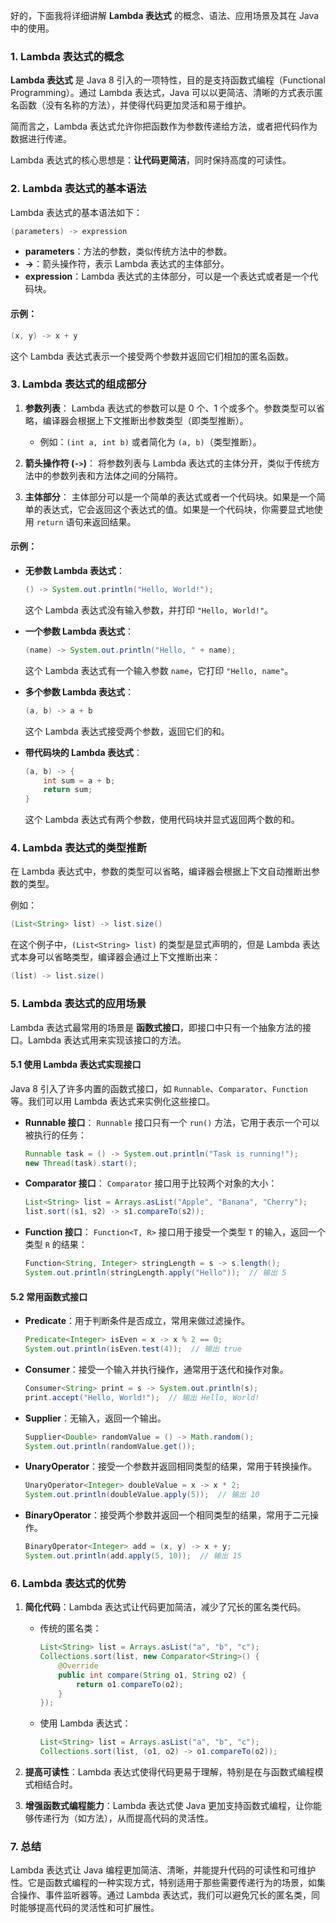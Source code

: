 好的，下面我将详细讲解 **Lambda 表达式** 的概念、语法、应用场景及其在 Java 中的使用。

### 1. **Lambda 表达式的概念**

**Lambda 表达式** 是 Java 8 引入的一项特性，目的是支持函数式编程（Functional Programming）。通过 Lambda 表达式，Java 可以以更简洁、清晰的方式表示匿名函数（没有名称的方法），并使得代码更加灵活和易于维护。

简而言之，Lambda 表达式允许你把函数作为参数传递给方法，或者把代码作为数据进行传递。

Lambda 表达式的核心思想是：**让代码更简洁**，同时保持高度的可读性。

### 2. **Lambda 表达式的基本语法**

Lambda 表达式的基本语法如下：

```java
(parameters) -> expression
```

- **parameters**：方法的参数，类似传统方法中的参数。
- **->**：箭头操作符，表示 Lambda 表达式的主体部分。
- **expression**：Lambda 表达式的主体部分，可以是一个表达式或者是一个代码块。

#### 示例：

```java
(x, y) -> x + y
```

这个 Lambda 表达式表示一个接受两个参数并返回它们相加的匿名函数。

### 3. **Lambda 表达式的组成部分**

1. **参数列表**： Lambda 表达式的参数可以是 0 个、1 个或多个。参数类型可以省略，编译器会根据上下文推断出参数类型（即类型推断）。
    
    - 例如：`(int a, int b)` 或者简化为 `(a, b)`（类型推断）。
2. **箭头操作符 (`->`)**： 将参数列表与 Lambda 表达式的主体分开，类似于传统方法中的参数列表和方法体之间的分隔符。
    
3. **主体部分**： 主体部分可以是一个简单的表达式或者一个代码块。如果是一个简单的表达式，它会返回这个表达式的值。如果是一个代码块，你需要显式地使用 `return` 语句来返回结果。
    

#### 示例：

- **无参数 Lambda 表达式**：
    
    ```java
    () -> System.out.println("Hello, World!");
    ```
    
    这个 Lambda 表达式没有输入参数，并打印 `"Hello, World!"`。
    
- **一个参数 Lambda 表达式**：
    
    ```java
    (name) -> System.out.println("Hello, " + name);
    ```
    
    这个 Lambda 表达式有一个输入参数 `name`，它打印 `"Hello, name"`。
    
- **多个参数 Lambda 表达式**：
    
    ```java
    (a, b) -> a + b
    ```
    
    这个 Lambda 表达式接受两个参数，返回它们的和。
    
- **带代码块的 Lambda 表达式**：
    
    ```java
    (a, b) -> {
        int sum = a + b;
        return sum;
    }
    ```
    
    这个 Lambda 表达式有两个参数，使用代码块并显式返回两个数的和。
    

### 4. **Lambda 表达式的类型推断**

在 Lambda 表达式中，参数的类型可以省略，编译器会根据上下文自动推断出参数的类型。

例如：

```java
(List<String> list) -> list.size()
```

在这个例子中，`(List<String> list)` 的类型是显式声明的，但是 Lambda 表达式本身可以省略类型，编译器会通过上下文推断出来：

```java
(list) -> list.size()
```

### 5. **Lambda 表达式的应用场景**

Lambda 表达式最常用的场景是 **函数式接口**，即接口中只有一个抽象方法的接口。Lambda 表达式用来实现该接口的方法。

#### 5.1 **使用 Lambda 表达式实现接口**

Java 8 引入了许多内置的函数式接口，如 `Runnable`、`Comparator`、`Function` 等。我们可以用 Lambda 表达式来实例化这些接口。

- **Runnable 接口**： `Runnable` 接口只有一个 `run()` 方法，它用于表示一个可以被执行的任务：
    
    ```java
    Runnable task = () -> System.out.println("Task is running!");
    new Thread(task).start();
    ```
    
- **Comparator 接口**： `Comparator` 接口用于比较两个对象的大小：
    
    ```java
    List<String> list = Arrays.asList("Apple", "Banana", "Cherry");
    list.sort((s1, s2) -> s1.compareTo(s2));
    ```
    
- **Function 接口**： `Function<T, R>` 接口用于接受一个类型 `T` 的输入，返回一个类型 `R` 的结果：
    
    ```java
    Function<String, Integer> stringLength = s -> s.length();
    System.out.println(stringLength.apply("Hello"));  // 输出 5
    ```
    

#### 5.2 **常用函数式接口**

- **Predicate**：用于判断条件是否成立，常用来做过滤操作。
    
    ```java
    Predicate<Integer> isEven = x -> x % 2 == 0;
    System.out.println(isEven.test(4));  // 输出 true
    ```
    
- **Consumer**：接受一个输入并执行操作，通常用于迭代和操作对象。
    
    ```java
    Consumer<String> print = s -> System.out.println(s);
    print.accept("Hello, World!");  // 输出 Hello, World!
    ```
    
- **Supplier**：无输入，返回一个输出。
    
    ```java
    Supplier<Double> randomValue = () -> Math.random();
    System.out.println(randomValue.get());
    ```
    
- **UnaryOperator**：接受一个参数并返回相同类型的结果，常用于转换操作。
    
    ```java
    UnaryOperator<Integer> doubleValue = x -> x * 2;
    System.out.println(doubleValue.apply(5));  // 输出 10
    ```
    
- **BinaryOperator**：接受两个参数并返回一个相同类型的结果，常用于二元操作。
    
    ```java
    BinaryOperator<Integer> add = (x, y) -> x + y;
    System.out.println(add.apply(5, 10));  // 输出 15
    ```
    

### 6. **Lambda 表达式的优势**

1. **简化代码**：Lambda 表达式让代码更加简洁，减少了冗长的匿名类代码。
    
    - 传统的匿名类：
        
        ```java
        List<String> list = Arrays.asList("a", "b", "c");
        Collections.sort(list, new Comparator<String>() {
            @Override
            public int compare(String o1, String o2) {
                return o1.compareTo(o2);
            }
        });
        ```
        
    - 使用 Lambda 表达式：
        
        ```java
        List<String> list = Arrays.asList("a", "b", "c");
        Collections.sort(list, (o1, o2) -> o1.compareTo(o2));
        ```
        
2. **提高可读性**：Lambda 表达式使得代码更易于理解，特别是在与函数式编程模式相结合时。
    
3. **增强函数式编程能力**：Lambda 表达式使 Java 更加支持函数式编程，让你能够传递行为（如方法），从而提高代码的灵活性。
    

### 7. **总结**

Lambda 表达式让 Java 编程更加简洁、清晰，并能提升代码的可读性和可维护性。它是函数式编程的一种实现方式，特别适用于那些需要传递行为的场景，如集合操作、事件监听器等。通过 Lambda 表达式，我们可以避免冗长的匿名类，同时能够提高代码的灵活性和可扩展性。